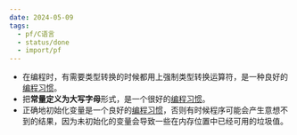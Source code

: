 ```yaml
---
date: 2024-05-09
tags:
  - pf/C语言
  - status/done
  - import/pf
---
```

- 在编程时，有需要类型转换的时候都用上强制类型转换运算符，是一种良好的[编程习惯](编程习惯.md)。
- 把**常量定义为大写字母**形式，是一个很好的[编程习惯](编程习惯.md)。
- 正确地初始化变量是一个良好的[编程习惯](编程习惯.md)，否则有时候程序可能会产生意想不到的结果，因为未初始化的变量会导致一些在内存位置中已经可用的垃圾值。
